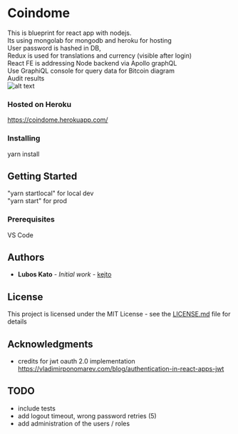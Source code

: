 # Coindome

This is blueprint for react app with nodejs.<br />
Its using mongolab for mongodb and heroku for hosting<br />
User password is hashed in DB,<br />
Redux is used for translations and currency (visible after login)<br />
React FE is addressing Node backend via Apollo graphQL
<br />
Use GraphiQL console for query data for Bitcoin diagram
<br />
Audit results<br />
![alt text](https://github.com/kejto/coindome/blob/master/client/public/images/results.jpg)

### Hosted on Heroku
https://coindome.herokuapp.com/

### Installing

yarn install

## Getting Started

"yarn startlocal" for local dev <br />
"yarn start" for prod

### Prerequisites

VS Code

## Authors

* **Lubos Kato** - *Initial work* - [kejto](https://github.com/kejto)

## License

This project is licensed under the MIT License - see the [LICENSE.md](LICENSE.md) file for details

## Acknowledgments

* credits for jwt oauth 2.0 implementation https://vladimirponomarev.com/blog/authentication-in-react-apps-jwt

## TODO
* include tests
* add logout timeout, wrong password retries (5)
* add administration of the users / roles
